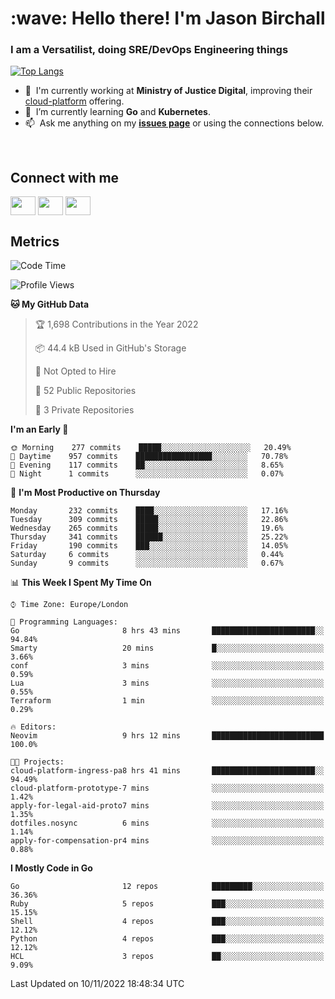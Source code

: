 <h1 align="left" id="jason-title">:wave: Hello there! I'm Jason Birchall</h1>
<h3 align="left">I am a Versatilist, doing SRE/DevOps Engineering things</h3>

[![Top Langs](https://github-readme-stats.vercel.app/api?username=jasonBirchall&show_icons=true&count_private=true&include_all_commits=true&theme=gruvbox)](https://github.com/anuraghazra/github-readme-stats)

- :office: &nbsp;I'm currently working at **Ministry of Justice Digital**, improving their [cloud-platform](https://github.com/ministryofjustice/cloud-platform) offering.
- :seedling: &nbsp;I’m currently learning **Go** and **Kubernetes**.
- :mailbox: &nbsp;Ask me anything on my **[issues page]** or using the connections below.


<br>

<h2>Connect with me</h2>
<p>
<a href="https://twitter.com/jsonBirchall" target="blank"><img align="center" src="https://cdn.jsdelivr.net/npm/simple-icons@3.0.1/icons/twitter.svg" alt="" height="30" width="40" /></a>
<a href="https://keybase.io/json0" target="blank"><img align="center" src="https://cdn.jsdelivr.net/npm/simple-icons@3.0.1/icons/keybase.svg" alt="" height="30" width="40" /></a>
<a href="https://www.reddit.com/user/kakorate" target="blank"><img align="center" src="https://cdn.jsdelivr.net/npm/simple-icons@3.0.1/icons/reddit.svg" alt="" height="30" width="40" /></a>
</p>

<h2>Metrics</h2>

<!--START_SECTION:waka-->
![Code Time](http://img.shields.io/badge/Code%20Time-832%20hrs%2035%20mins-blue)

![Profile Views](http://img.shields.io/badge/Profile%20Views-5-blue)

**🐱 My GitHub Data** 

> 🏆 1,698 Contributions in the Year 2022
 > 
> 📦 44.4 kB Used in GitHub's Storage 
 > 
> 🚫 Not Opted to Hire
 > 
> 📜 52 Public Repositories 
 > 
> 🔑 3 Private Repositories  
 > 
**I'm an Early 🐤** 

```text
🌞 Morning    277 commits    █████░░░░░░░░░░░░░░░░░░░░   20.49% 
🌆 Daytime    957 commits    █████████████████░░░░░░░░   70.78% 
🌃 Evening    117 commits    ██░░░░░░░░░░░░░░░░░░░░░░░   8.65% 
🌙 Night      1 commits      ░░░░░░░░░░░░░░░░░░░░░░░░░   0.07%

```
📅 **I'm Most Productive on Thursday** 

```text
Monday       232 commits    ████░░░░░░░░░░░░░░░░░░░░░   17.16% 
Tuesday      309 commits    █████░░░░░░░░░░░░░░░░░░░░   22.86% 
Wednesday    265 commits    █████░░░░░░░░░░░░░░░░░░░░   19.6% 
Thursday     341 commits    ██████░░░░░░░░░░░░░░░░░░░   25.22% 
Friday       190 commits    ███░░░░░░░░░░░░░░░░░░░░░░   14.05% 
Saturday     6 commits      ░░░░░░░░░░░░░░░░░░░░░░░░░   0.44% 
Sunday       9 commits      ░░░░░░░░░░░░░░░░░░░░░░░░░   0.67%

```


📊 **This Week I Spent My Time On** 

```text
⌚︎ Time Zone: Europe/London

💬 Programming Languages: 
Go                       8 hrs 43 mins       ███████████████████████░░   94.84% 
Smarty                   20 mins             █░░░░░░░░░░░░░░░░░░░░░░░░   3.66% 
conf                     3 mins              ░░░░░░░░░░░░░░░░░░░░░░░░░   0.59% 
Lua                      3 mins              ░░░░░░░░░░░░░░░░░░░░░░░░░   0.55% 
Terraform                1 min               ░░░░░░░░░░░░░░░░░░░░░░░░░   0.29%

🔥 Editors: 
Neovim                   9 hrs 12 mins       █████████████████████████   100.0%

🐱‍💻 Projects: 
cloud-platform-ingress-pa8 hrs 41 mins       ███████████████████████░░   94.49% 
cloud-platform-prototype-7 mins              ░░░░░░░░░░░░░░░░░░░░░░░░░   1.42% 
apply-for-legal-aid-proto7 mins              ░░░░░░░░░░░░░░░░░░░░░░░░░   1.35% 
dotfiles.nosync          6 mins              ░░░░░░░░░░░░░░░░░░░░░░░░░   1.14% 
apply-for-compensation-pr4 mins              ░░░░░░░░░░░░░░░░░░░░░░░░░   0.88%

```

**I Mostly Code in Go** 

```text
Go                       12 repos            █████████░░░░░░░░░░░░░░░░   36.36% 
Ruby                     5 repos             ███░░░░░░░░░░░░░░░░░░░░░░   15.15% 
Shell                    4 repos             ███░░░░░░░░░░░░░░░░░░░░░░   12.12% 
Python                   4 repos             ███░░░░░░░░░░░░░░░░░░░░░░   12.12% 
HCL                      3 repos             ██░░░░░░░░░░░░░░░░░░░░░░░   9.09%

```



 Last Updated on 10/11/2022 18:48:34 UTC
<!--END_SECTION:waka-->

<!-- links -->

[issues page]: https://github.com/jasonBirchall/jasonBirchall/issues "jasonBirchall/issues"
